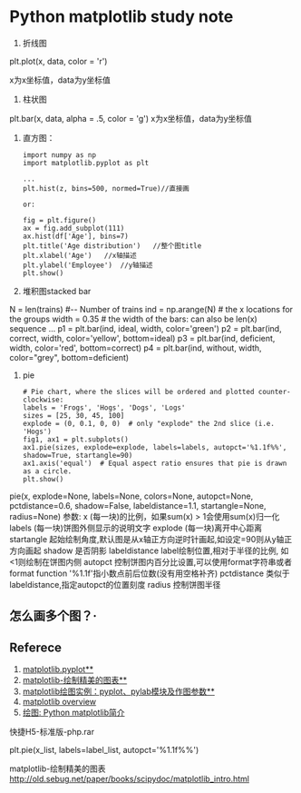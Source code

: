 # Python matplotlib study note


1. 折线图

plt.plot(x, data, color = 'r')

x为x坐标值，data为y坐标值


1. 柱状图

plt.bar(x, data, alpha = .5, color = 'g')
x为x坐标值，data为y坐标值





1. 直方图：

    ```
    import numpy as np
    import matplotlib.pyplot as plt

    ...
    plt.hist(z, bins=500, normed=True)//直接画

    or:

    fig = plt.figure()
    ax = fig.add_subplot(111)
    ax.hist(df['Age'], bins=7)
    plt.title('Age distribution')   //整个图title
    plt.xlabel('Age')   //x轴描述
    plt.ylabel('Employee')  //y轴描述
    plt.show()
    ```

1. 堆积图stacked bar


N = len(trains)         #-- Number of trains
ind = np.arange(N)      # the x locations for the groups
width = 0.35            # the width of the bars: can also be len(x) sequence
...
p1 = plt.bar(ind, ideal, width, color='green')
p2 = plt.bar(ind, correct, width, color='yellow', bottom=ideal)
p3 = plt.bar(ind, deficient, width, color='red', bottom=correct)
p4 = plt.bar(ind, without, width, color="grey", bottom=deficient)



1. pie


    ```
    # Pie chart, where the slices will be ordered and plotted counter-clockwise:
    labels = 'Frogs', 'Hogs', 'Dogs', 'Logs'
    sizes = [25, 30, 45, 100]
    explode = (0, 0.1, 0, 0)  # only "explode" the 2nd slice (i.e. 'Hogs')
    fig1, ax1 = plt.subplots()
    ax1.pie(sizes, explode=explode, labels=labels, autopct='%1.1f%%', shadow=True, startangle=90)
    ax1.axis('equal')  # Equal aspect ratio ensures that pie is drawn as a circle.
    plt.show()
    ```

pie(x, explode=None, labels=None, colors=None, autopct=None, pctdistance=0.6,
        shadow=False, labeldistance=1.1, startangle=None, radius=None) 
参数:
x       (每一块)的比例，如果sum(x) > 1会使用sum(x)归一化
labels  (每一块)饼图外侧显示的说明文字
explode (每一块)离开中心距离
startangle  起始绘制角度,默认图是从x轴正方向逆时针画起,如设定=90则从y轴正方向画起
shadow  是否阴影
labeldistance label绘制位置,相对于半径的比例, 如<1则绘制在饼图内侧
autopct 控制饼图内百分比设置,可以使用format字符串或者format function
        '%1.1f'指小数点前后位数(没有用空格补齐)
pctdistance 类似于labeldistance,指定autopct的位置刻度
radius  控制饼图半径




##  怎么画多个图？·



## Referece

1. [matplotlib.pyplot**](https://matplotlib.org/api/pyplot_api.html)
1. [matplotlib-绘制精美的图表**](http://old.sebug.net/paper/books/scipydoc/matplotlib_intro.html)
1. [matplotlib绘图实例：pyplot、pylab模块及作图参数**](http://blog.csdn.net/pipisorry/article/details/40005163)
1. [matplotlib overview](https://matplotlib.org/contents.html)
1. [绘图: Python matplotlib简介](http://www.cnblogs.com/vamei/archive/2012/09/17/2689798.html)



快捷H5-标准版-php.rar




plt.pie(x_list, labels=label_list, autopct='%1.1f%%')



matplotlib-绘制精美的图表
http://old.sebug.net/paper/books/scipydoc/matplotlib_intro.html
